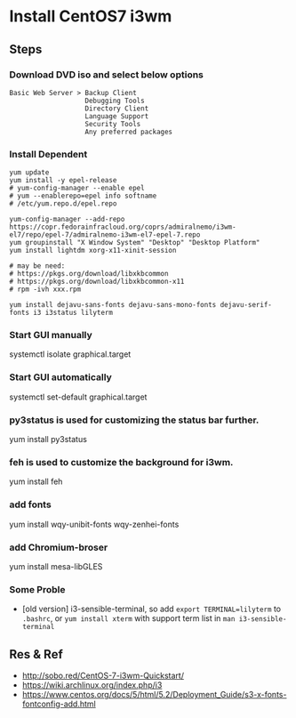 # Install CentOS7 i3wm

## Steps

### Download DVD iso and select below options
```
Basic Web Server > Backup Client
                   Debugging Tools
                   Directory Client
                   Language Support
                   Security Tools
                   Any preferred packages
```

### Install Dependent
```
yum update
yum install -y epel-release
# yum-config-manager --enable epel
# yum --enablerepo=epel info softname
# /etc/yum.repo.d/epel.repo

yum-config-manager --add-repo https://copr.fedorainfracloud.org/coprs/admiralnemo/i3wm-el7/repo/epel-7/admiralnemo-i3wm-el7-epel-7.repo
yum groupinstall "X Window System" "Desktop" "Desktop Platform"
yum install lightdm xorg-x11-xinit-session

# may be need:
# https://pkgs.org/download/libxkbcommon
# https://pkgs.org/download/libxkbcommon-x11
# rpm -ivh xxx.rpm

yum install dejavu-sans-fonts dejavu-sans-mono-fonts dejavu-serif-fonts i3 i3status lilyterm

```

### Start GUI manually
systemctl isolate graphical.target

### Start GUI automatically
systemctl set-default graphical.target

### py3status is used for customizing the status bar further.
yum install py3status

### feh is used to customize the background for i3wm.
yum install feh

### add fonts
yum install wqy-unibit-fonts wqy-zenhei-fonts

### add Chromium-broser
yum install mesa-libGLES

### Some Proble
- [old version] i3-sensible-terminal, so add `export TERMINAL=lilyterm` to `.bashrc`, or `yum install xterm` with support term list in `man i3-sensible-terminal`

## Res & Ref
- http://sobo.red/CentOS-7-i3wm-Quickstart/
- https://wiki.archlinux.org/index.php/i3
- https://www.centos.org/docs/5/html/5.2/Deployment_Guide/s3-x-fonts-fontconfig-add.html
